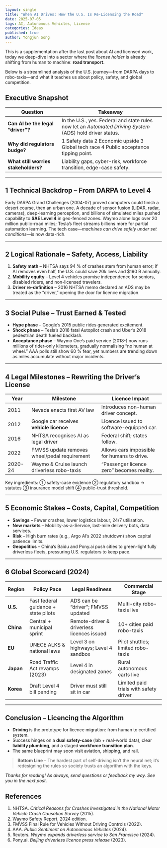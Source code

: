 ```yaml
---
layout: single
title: "When AI Drives: How the U.S. Is Re-Licensing the Road"
date: 2025-07-05
tags: AI, Autonomous Vehicles, License
categories: Ideas
published: true
author: Yongjun Song
---
```


This is a supplementation after the last post about AI and licensed work, today we deep-dive into a sector where the *license holder* is already shifting from human to machine: **road transport**.

Below is a streamlined analysis of the U.S. journey—from DARPA days to robo-taxis—and what it teaches us about policy, safety, and global competition.

## Executive Snapshot

| Question | Takeaway |
| --- | --- |
| **Can AI be the legal “driver”?** | In the U.S., yes. Federal and state rules now let an *Automated Driving System* (ADS) hold driver status. |
| **Why did regulators budge?** | 1 Safety data  2 Economic upside  3 Global tech race  4 Public acceptance tipping point. |
| **What still worries stakeholders?** | Liability gaps, cyber-risk, workforce transition, edge-case safety.

---

## 1  Technical Backdrop – From DARPA to Level 4

Early DARPA Grand Challenges (2004-07) proved computers could finish a desert course, then an urban one. A decade of sensor fusion (LiDAR, radar, cameras), deep-learning perception, and billions of simulated miles pushed capability to **SAE Level 4** in geo-fenced zones. Waymo alone logs over 20 million public-road miles; Tesla’s fleet streams billions more for partial automation learning. The tech case—*machines can drive safely under set conditions*—is now data-rich.

---

## 2  Logical Rationale – Safety, Access, Liability

1. **Safety math** – NHTSA says 94 % of crashes stem from human error; if AI removes even half, the U.S. could save 20k lives and $190 B annually.
2. **Mobility equity** – Level 4 vehicles promise independence for seniors, disabled riders, and non-licensed travelers.
3. **Driver re-definition** – 2016 NHTSA memo declared an ADS may be treated as the “driver,” opening the door for licence migration.

---

## 3  Social Pulse – Trust Earned & Tested

* **Hype phase** – Google’s 2015 public rides generated excitement.
* **Shock phase** – Tesla’s 2016 fatal Autopilot crash and Uber’s 2018 pedestrian death fueled backlash.
* **Acceptance phase** – Waymo One’s paid service (2018-) now runs millions of rider-only kilometers, gradually normalising “no human at wheel.” AAA polls still show 60 % fear, yet numbers are trending down as miles accumulate without major incidents.

---

## 4  Legal Milestones – Rewriting the Driver’s License

| Year | Milestone | Licence Impact |
| --- | --- | --- |
| 2011 | Nevada enacts first AV law | Introduces non-human driver concept. |
| 2012 | Google car receives **vehicle licence** | Licence issued to software-equipped car. |
| 2016 | NHTSA recognises AI as legal driver | Federal shift; states follow. |
| 2022 | FMVSS update removes wheel/pedal requirement | Allows cars impossible for humans to drive. |
| 2020-24 | Waymo & Cruise launch driverless robo-taxis | “Passenger licence zero” becomes reality. |

Key ingredients: ① safety-case evidence ② regulatory sandbox → statutes ③ insurance model shift ④ public-trust threshold.

---

## 5  Economic Stakes – Costs, Capital, Competition

* **Savings** – Fewer crashes, lower logistics labour, 24/7 utilisation.
* **New markets** – Mobility-as-a-Service, last-mile delivery bots, data services.
* **Risk** – High burn rates (e.g., Argo AI’s 2022 shutdown) show capital patience limits.
* **Geopolitics** – China’s Baidu and Pony.ai push cities to green-light fully driverless fleets, pressuring U.S. regulators to keep pace.

---

## 6  Global Scorecard (2024)

| Region | Policy Pace | Legal Readiness | Commercial Stage |
| --- | --- | --- | --- |
| **U.S.** | Fast federal guidance + state pilots | ADS can be “driver”; FMVSS updated | Multi-city robo-taxis live |
| **China** | Central + municipal sprint | Remote-driver & driverless licences issued | 10+ cities paid robo-taxis |
| **EU** | UNECE ALKS & national laws | Level 3 on highways; Level 4 sandbox | Pilot shuttles; limited robo-taxis |
| **Japan** | Road Traffic Act revamps (2023) | Level 4 in designated zones | Rural autonomous carts live |
| **Korea** | Draft Level 4 bill pending | Driver must still sit in car | Limited paid trials with safety driver |

---

## Conclusion – Licencing the Algorithm

* **Driving** is the prototype for licence migration: from human to certified system.
* Success hinges on a **dual safety-case** (lab + real-world data), clear **liability plumbing**, and a staged **workforce transition plan**.
* The same blueprint may soon visit aviation, shipping, and rail.

> **Bottom Line** – The hardest part of self-driving isn’t the neural net; it’s redesigning the rules so society trusts an algorithm with the keys.

*Thanks for reading! As always, send questions or feedback my way. See you in the next post.*

## References

1. NHTSA. *Critical Reasons for Crashes Investigated in the National Motor Vehicle Crash Causation Survey* (2015).
2. Waymo Safety Report, 2024 edition.
3. FMVSS Final Rule for Vehicles Without Driving Controls (2022).
4. AAA. *Public Sentiment on Autonomous Vehicles* (2024).
5. Reuters. *Waymo expands driverless service to San Francisco* (2024).
6. Pony.ai. *Beijing driverless licence press release* (2023).

